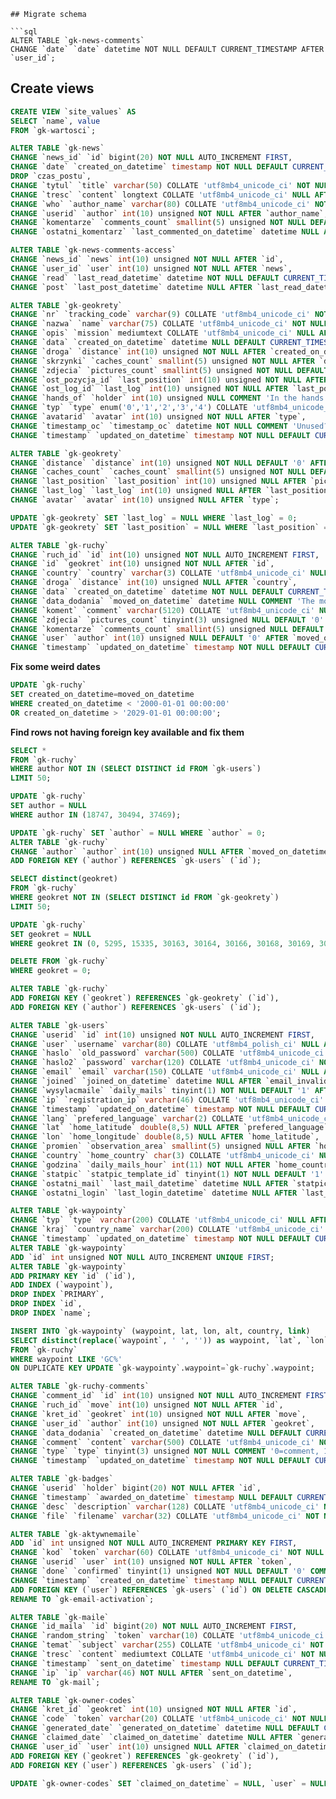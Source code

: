 
```
## Migrate schema

```sql
ALTER TABLE `gk-news-comments`
CHANGE `date` `date` datetime NOT NULL DEFAULT CURRENT_TIMESTAMP AFTER `user_id`;
```

## Create views
```sql
CREATE VIEW `site_values` AS
SELECT `name`, value
FROM `gk-wartosci`;
```

```sql
ALTER TABLE `gk-news`
CHANGE `news_id` `id` bigint(20) NOT NULL AUTO_INCREMENT FIRST,
CHANGE `date` `created_on_datetime` timestamp NOT NULL DEFAULT CURRENT_TIMESTAMP AFTER `id`,
DROP `czas_postu`,
CHANGE `tytul` `title` varchar(50) COLLATE 'utf8mb4_unicode_ci' NOT NULL AFTER `created_on_datetime`,
CHANGE `tresc` `content` longtext COLLATE 'utf8mb4_unicode_ci' NULL AFTER `title`,
CHANGE `who` `author_name` varchar(80) COLLATE 'utf8mb4_unicode_ci' NOT NULL AFTER `content`,
CHANGE `userid` `author` int(10) unsigned NOT NULL AFTER `author_name`,
CHANGE `komentarze` `comments_count` smallint(5) unsigned NOT NULL DEFAULT '0' AFTER `author`,
CHANGE `ostatni_komentarz` `last_commented_on_datetime` datetime NULL AFTER `comments_count`;
```


```sql
ALTER TABLE `gk-news-comments-access`
CHANGE `news_id` `news` int(10) unsigned NOT NULL AFTER `id`,
CHANGE `user_id` `user` int(10) unsigned NOT NULL AFTER `news`,
CHANGE `read` `last_read_datetime` datetime NOT NULL DEFAULT CURRENT_TIMESTAMP AFTER `user`,
CHANGE `post` `last_post_datetime` datetime NULL AFTER `last_read_datetime`;
```

```sql
ALTER TABLE `gk-geokrety`
CHANGE `nr` `tracking_code` varchar(9) COLLATE 'utf8mb4_unicode_ci' NOT NULL AFTER `id`,
CHANGE `nazwa` `name` varchar(75) COLLATE 'utf8mb4_unicode_ci' NOT NULL AFTER `tracking_code`,
CHANGE `opis` `mission` mediumtext COLLATE 'utf8mb4_unicode_ci' NULL AFTER `name`,
CHANGE `data` `created_on_datetime` datetime NULL DEFAULT CURRENT_TIMESTAMP AFTER `owner`,
CHANGE `droga` `distance` int(10) unsigned NOT NULL AFTER `created_on_datetime`,
CHANGE `skrzynki` `caches_count` smallint(5) unsigned NOT NULL AFTER `distance`,
CHANGE `zdjecia` `pictures_count` smallint(5) unsigned NOT NULL DEFAULT '0' AFTER `caches_count`,
CHANGE `ost_pozycja_id` `last_position` int(10) unsigned NOT NULL AFTER `pictures_count`,
CHANGE `ost_log_id` `last_log` int(10) unsigned NOT NULL AFTER `last_position`,
CHANGE `hands_of` `holder` int(10) unsigned NULL COMMENT 'In the hands of user' AFTER `loast_log`,
CHANGE `typ` `type` enum('0','1','2','3','4') COLLATE 'utf8mb4_unicode_ci' NOT NULL AFTER `missing`,
CHANGE `avatarid` `avatar` int(10) unsigned NOT NULL AFTER `type`,
CHANGE `timestamp_oc` `timestamp_oc` datetime NOT NULL COMMENT 'Unused?' AFTER `avatar`,
CHANGE `timestamp` `updated_on_datetime` timestamp NOT NULL DEFAULT CURRENT_TIMESTAMP ON UPDATE CURRENT_TIMESTAMP AFTER `timestamp_oc`;

ALTER TABLE `gk-geokrety`
CHANGE `distance` `distance` int(10) unsigned NOT NULL DEFAULT '0' AFTER `created_on_datetime`,
CHANGE `caches_count` `caches_count` smallint(5) unsigned NOT NULL DEFAULT '0' AFTER `distance`,
CHANGE `last_position` `last_position` int(10) unsigned NULL AFTER `pictures_count`,
CHANGE `last_log` `last_log` int(10) unsigned NULL AFTER `last_position`,
CHANGE `avatar` `avatar` int(10) unsigned NULL AFTER `type`;

UPDATE `gk-geokrety` SET `last_log` = NULL WHERE `last_log` = 0;
UPDATE `gk-geokrety` SET `last_position` = NULL WHERE `last_position` = 0;

```

```sql
ALTER TABLE `gk-ruchy`
CHANGE `ruch_id` `id` int(10) unsigned NOT NULL AUTO_INCREMENT FIRST,
CHANGE `id` `geokret` int(10) unsigned NOT NULL AFTER `id`,
CHANGE `country` `country` varchar(3) COLLATE 'utf8mb4_unicode_ci' NULL COMMENT 'ISO 3166-1 https://fr.wikipedia.org/wiki/ISO_3166-1' AFTER `alt`,
CHANGE `droga` `distance` int(10) unsigned NULL AFTER `country`,
CHANGE `data` `created_on_datetime` datetime NOT NULL DEFAULT CURRENT_TIMESTAMP AFTER `waypoint`,
CHANGE `data_dodania` `moved_on_datetime` datetime NULL COMMENT 'The move as configured by user' AFTER `created_on_datetime`,
CHANGE `koment` `comment` varchar(5120) COLLATE 'utf8mb4_unicode_ci' NULL AFTER `user`,
CHANGE `zdjecia` `pictures_count` tinyint(3) unsigned NULL DEFAULT '0' AFTER `comment`,
CHANGE `komentarze` `comments_count` smallint(5) unsigned NULL DEFAULT '0' AFTER `pictures_count`,
CHANGE `user` `author` int(10) unsigned NULL DEFAULT '0' AFTER `moved_on_datetime`,
CHANGE `timestamp` `updated_on_datetime` timestamp NOT NULL DEFAULT CURRENT_TIMESTAMP ON UPDATE CURRENT_TIMESTAMP AFTER `username`;
```

**Fix some weird dates**
```sql
UPDATE `gk-ruchy`
SET created_on_datetime=moved_on_datetime
WHERE created_on_datetime < '2000-01-01 00:00:00'
OR created_on_datetime > '2029-01-01 00:00:00';
```

**Find rows not having foreign key available and fix them**
```sql
SELECT *
FROM `gk-ruchy`
WHERE author NOT IN (SELECT DISTINCT id FROM `gk-users`)
LIMIT 50;

UPDATE `gk-ruchy`
SET author = NULL
WHERE author IN (18747, 30494, 37469);

UPDATE `gk-ruchy` SET `author` = NULL WHERE `author` = 0;
ALTER TABLE `gk-ruchy`
CHANGE `author` `author` int(10) unsigned NULL AFTER `moved_on_datetime`,
ADD FOREIGN KEY (`author`) REFERENCES `gk-users` (`id`);

SELECT distinct(geokret)
FROM `gk-ruchy`
WHERE geokret NOT IN (SELECT DISTINCT id FROM `gk-geokrety`)
LIMIT 50;

UPDATE `gk-ruchy`
SET geokret = NULL
WHERE geokret IN (0, 5295, 15335, 30163, 30164, 30166, 30168, 30169, 30170, 65632, 65633, 65634, 65635, 65636, 65637, 65638, 65642);

DELETE FROM `gk-ruchy`
WHERE geokret = 0;

ALTER TABLE `gk-ruchy`
ADD FOREIGN KEY (`geokret`) REFERENCES `gk-geokrety` (`id`),
ADD FOREIGN KEY (`author`) REFERENCES `gk-users` (`id`);
```

```sql
ALTER TABLE `gk-users`
CHANGE `userid` `id` int(10) unsigned NOT NULL AUTO_INCREMENT FIRST,
CHANGE `user` `username` varchar(80) COLLATE 'utf8mb4_polish_ci' NULL AFTER `id`,
CHANGE `haslo` `old_password` varchar(500) COLLATE 'utf8mb4_unicode_ci' NULL COMMENT 'This hash is not used anymore' AFTER `username`,
CHANGE `haslo2` `password` varchar(120) COLLATE 'utf8mb4_unicode_ci' NOT NULL AFTER `old_password`,
CHANGE `email` `email` varchar(150) COLLATE 'utf8mb4_unicode_ci' NULL AFTER `password`,
CHANGE `joined` `joined_on_datetime` datetime NULL AFTER `email_invalid`,
CHANGE `wysylacmaile` `daily_mails` tinyint(1) NOT NULL DEFAULT '1' AFTER `joined_on_datetime`,
CHANGE `ip` `registration_ip` varchar(46) COLLATE 'utf8mb4_unicode_ci' NOT NULL AFTER `daily_mails`,
CHANGE `timestamp` `updated_on_datetime` timestamp NOT NULL DEFAULT CURRENT_TIMESTAMP ON UPDATE CURRENT_TIMESTAMP AFTER `registration_ip`,
CHANGE `lang` `prefered_language` varchar(2) COLLATE 'utf8mb4_unicode_ci' NULL AFTER `updated_on_datetime`,
CHANGE `lat` `home_latitude` double(8,5) NULL AFTER `prefered_language`,
CHANGE `lon` `home_longitude` double(8,5) NULL AFTER `home_latitude`,
CHANGE `promien` `observation_area` smallint(5) unsigned NULL AFTER `home_longitude`,
CHANGE `country` `home_country` char(3) COLLATE 'utf8mb4_unicode_ci' NULL AFTER `observation_area`,
CHANGE `godzina` `daily_mails_hour` int(11) NOT NULL AFTER `home_country`,
CHANGE `statpic` `statpic_template_id` tinyint(1) NOT NULL DEFAULT '1' AFTER `daily_mails_hour`,
CHANGE `ostatni_mail` `last_mail_datetime` datetime NULL AFTER `statpic_template_id`,
CHANGE `ostatni_login` `last_login_datetime` datetime NULL AFTER `last_mail_datetime`;
```

```sql
ALTER TABLE `gk-waypointy`
CHANGE `typ` `type` varchar(200) COLLATE 'utf8mb4_unicode_ci' NULL AFTER `owner`,
CHANGE `kraj` `country_name` varchar(200) COLLATE 'utf8mb4_unicode_ci' NULL COMMENT 'full English country name' AFTER `type`,
CHANGE `timestamp` `updated_on_datetime` timestamp NOT NULL DEFAULT CURRENT_TIMESTAMP ON UPDATE CURRENT_TIMESTAMP AFTER `status`;
ALTER TABLE `gk-waypointy`
ADD `id` int unsigned NOT NULL AUTO_INCREMENT UNIQUE FIRST;
ALTER TABLE `gk-waypointy`
ADD PRIMARY KEY `id` (`id`),
ADD INDEX (`waypoint`),
DROP INDEX `PRIMARY`,
DROP INDEX `id`,
DROP INDEX `name`;
```

```sql
INSERT INTO `gk-waypointy` (waypoint, lat, lon, alt, country, link)
SELECT distinct(replace(`waypoint`, ' ', '')) as waypoint, `lat`, `lon`, `alt`, `country`, concat('https://www.geocaching.com/geocache/', replace(`waypoint`, ' ', ''))
FROM `gk-ruchy`
WHERE waypoint LIKE 'GC%'
ON DUPLICATE KEY UPDATE `gk-waypointy`.waypoint=`gk-ruchy`.waypoint;
```

```sql
ALTER TABLE `gk-ruchy-comments`
CHANGE `comment_id` `id` int(10) unsigned NOT NULL AUTO_INCREMENT FIRST,
CHANGE `ruch_id` `move` int(10) unsigned NOT NULL AFTER `id`,
CHANGE `kret_id` `geokret` int(10) unsigned NOT NULL AFTER `move`,
CHANGE `user_id` `author` int(10) unsigned NOT NULL AFTER `geokret`,
CHANGE `data_dodania` `created_on_datetime` datetime NULL DEFAULT CURRENT_TIMESTAMP AFTER `author`,
CHANGE `comment` `content` varchar(500) COLLATE 'utf8mb4_unicode_ci' NOT NULL AFTER `created_on_datetime`,
CHANGE `type` `type` tinyint(3) unsigned NOT NULL COMMENT '0=comment, 1=missing' AFTER `content`,
CHANGE `timestamp` `updated_on_datetime` timestamp NOT NULL DEFAULT CURRENT_TIMESTAMP ON UPDATE CURRENT_TIMESTAMP AFTER `type`;
```

```sql
ALTER TABLE `gk-badges`
CHANGE `userid` `holder` bigint(20) NOT NULL AFTER `id`,
CHANGE `timestamp` `awarded_on_datetime` timestamp NULL DEFAULT CURRENT_TIMESTAMP AFTER `user`,
CHANGE `desc` `description` varchar(128) COLLATE 'utf8mb4_unicode_ci' NOT NULL AFTER `awarded_on_datetime`,
CHANGE `file` `filename` varchar(32) COLLATE 'utf8mb4_unicode_ci' NOT NULL AFTER `description`;
```

```sql
ALTER TABLE `gk-aktywnemaile`
ADD `id` int unsigned NOT NULL AUTO_INCREMENT PRIMARY KEY FIRST,
CHANGE `kod` `token` varchar(60) COLLATE 'utf8mb4_unicode_ci' NOT NULL AFTER `id`,
CHANGE `userid` `user` int(10) unsigned NOT NULL AFTER `token`,
CHANGE `done` `confirmed` tinyint(1) unsigned NOT NULL DEFAULT '0' COMMENT '0=unconfirmed 1=confirmed' AFTER `email`,
CHANGE `timestamp` `created_on_datetime` timestamp NULL DEFAULT CURRENT_TIMESTAMP AFTER `confirmed`,
ADD FOREIGN KEY (`user`) REFERENCES `gk-users` (`id`) ON DELETE CASCADE,
RENAME TO `gk-email-activation`;
```

```sql
ALTER TABLE `gk-maile`
CHANGE `id_maila` `id` bigint(20) NOT NULL AUTO_INCREMENT FIRST,
CHANGE `random_string` `token` varchar(10) COLLATE 'utf8mb4_unicode_ci' NOT NULL AFTER `id`,
CHANGE `temat` `subject` varchar(255) COLLATE 'utf8mb4_unicode_ci' NOT NULL AFTER `to`,
CHANGE `tresc` `content` mediumtext COLLATE 'utf8mb4_unicode_ci' NOT NULL AFTER `subject`,
CHANGE `timestamp` `sent_on_datetime` timestamp NULL DEFAULT CURRENT_TIMESTAMP ON UPDATE CURRENT_TIMESTAMP AFTER `content`,
CHANGE `ip` `ip` varchar(46) NOT NULL AFTER `sent_on_datetime`,
RENAME TO `gk-mail`;
```

```sql
ALTER TABLE `gk-owner-codes`
CHANGE `kret_id` `geokret` int(10) unsigned NOT NULL AFTER `id`,
CHANGE `code` `token` varchar(20) COLLATE 'utf8mb4_unicode_ci' NOT NULL AFTER `geokret`,
CHANGE `generated_date` `generated_on_datetime` datetime NULL DEFAULT CURRENT_TIMESTAMP AFTER `token`,
CHANGE `claimed_date` `claimed_on_datetime` datetime NULL AFTER `generated_on_datetime`,
CHANGE `user_id` `user` int(10) unsigned NULL AFTER `claimed_on_datetime`,
ADD FOREIGN KEY (`geokret`) REFERENCES `gk-geokrety` (`id`),
ADD FOREIGN KEY (`user`) REFERENCES `gk-users` (`id`);

UPDATE `gk-owner-codes` SET `claimed_on_datetime` = NULL, `user` = NULL WHERE `user` = '0';
```

